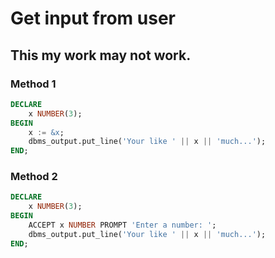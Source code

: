 # Get input from user
## This my work may not work.
### Method 1
```sql
DECLARE
	x NUMBER(3);
BEGIN
	x := &x;
	dbms_output.put_line('Your like ' || x || 'much...');
END;
```

### Method 2
```sql
DECLARE
	x NUMBER(3);
BEGIN
	ACCEPT x NUMBER PROMPT 'Enter a number: ';
	dbms_output.put_line('Your like ' || x || 'much...');
END;
```
